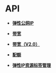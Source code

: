 # API<a name="eip_api04_0000"></a>

-   **[弹性公网IP](弹性公网IP.md)**  

-   **[带宽](带宽.md)**  

-   **[带宽（V2.0）](带宽（V2-0）.md)**  

-   **[配额](配额.md)**  

-   **[弹性IP资源标签管理](弹性IP资源标签管理.md)**  


